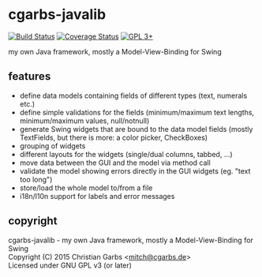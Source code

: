 cgarbs-javalib
==============
[![Build Status](https://travis-ci.org/mmitch/cgarbs-javalib.svg?branch=master)](https://travis-ci.org/mmitch/cgarbs-javali)
[![Coverage Status](https://codecov.io/github/mmitch/cgarbs-javalib/coverage.svg?branch=master)](https://codecov.io/github/mmitch/cgarbs-javalib?branch=master)
[![GPL 3+](https://img.shields.io/badge/license-GPL%203%2B-blue.svg)](http://www.gnu.org/licenses/gpl-3.0-standalone.html)

my own Java framework, mostly a Model-View-Binding for Swing

features
--------

* define data models containing fields of different types (text,
  numerals etc.)
* define simple validations for the fields (minimum/maximum text
  lengths, minimum/maximum values, null/notnull)
* generate Swing widgets that are bound to the data model fields
  (mostly TextFields, but there is more: a color picker, CheckBoxes)
* grouping of widgets
* different layouts for the widgets (single/dual columns, tabbed, ...)
* move data between the GUI and the model via method call
* validate the model showing errors directly in the GUI widgets
  (eg. "text too long")
* store/load the whole model to/from a file
* i18n/l10n support for labels and error messages

copyright
---------
cgarbs-javalib - my own Java framework, mostly a Model-View-Binding for Swing  
Copyright (C) 2015  Christian Garbs <<mitch@cgarbs.de>>  
Licensed under GNU GPL v3 (or later)
